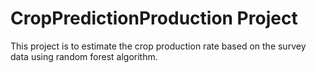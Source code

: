 # CropPredictionProduction Project

This project is to estimate the crop production rate based on the survey data using random forest algorithm.

